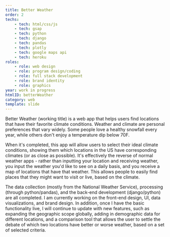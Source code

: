 ```yaml
---
title: Better Weather
order: 2
techs:
    - tech: html/css/js
    - tech: gsap
    - tech: python
    - tech: django
    - tech: pandas
    - tech: plotly
    - tech: google maps api
    - tech: heroku
roles:
    - role: web design
    - role: program design/coding
    - role: full stack development
    - role: brand identity
    - role: graphics
year: work in progress
htmlID: betterWeather
category: web
template: slide
---
```

Better Weather (working title) is a web app that helps users find locations that have their favorite climate conditions. Weather and climate are personal preferences that vary widely. Some people love a healthy snowfall every year, while others don't enjoy a temperature dip below 70F.

When it's completed, this app will allow users to select their ideal climate conditions, showing them which locations in the US have corresponding climates (or as close as possible). It's effectively the reverse of normal weather apps - rather than inputting your location and receiving weather, you input the weather you'd like to see on a daily basis, and you receive a map of locations that have that weather. This allows people to easily find places that they might want to visit or live, based on the climate.

The data collection (mostly from the National Weather Service), processing (through python/pandas), and the back-end development (django/python) are all completed. I am currently working on the front-end design, UI, data visualizations, and brand design. In addition, once I have the basic functionality live, I will continue to update with new features, such as expanding the geographic scope globally, adding in demographic data for different locations, and a comparison tool that allows the user to settle the debate of which two locations have better or worse weather, based on a set of selected criteria.

